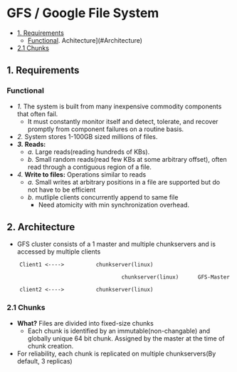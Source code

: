 # GFS / Google File System

- [1. Requirements](#Requirements)
  - [Functional](#Functional). Achitecture](#Architecture)
- [2.1 Chunks](#Chunks)

## 1. Requirements
### Functional
- _1._ The system is built from many inexpensive commodity components that often fail. 
  - It must constantly monitor itself and detect, tolerate, and recover promptly from component failures on a routine basis. 
- _2._ System stores 1-100GB sized millions of files.
- **_3._ Reads:**
  - _a._ Large reads(reading hundreds of KBs).
  - _b._ Small random reads(read few KBs at some arbitrary offset), often read through a contiguous region of a file.
- _4._ **Write to files:** Operations similar to reads
  - _a._ Small writes at arbitrary positions in a file are supported but do not have to be efficient
  - _b._ mutliple clients concurrently append to same file
    - Need atomicity with min synchronization overhead.

## 2. Architecture
- GFS cluster consists of a 1 master and multiple chunkservers and is accessed by multiple clients
```
	Client1	<---->			chunkserver(linux)
							
							        chunkserver(linux)		GFS-Master
							
	client2	<---->			chunkserver(linux)	
```
### 2.1 Chunks
- **What?** Files are divided into fixed-size chunks
	- Each chunk is identified by an immutable(non-changable) and globally unique 64 bit chunk. Assigned by the master at the time of chunk creation.
- For reliability, each chunk is replicated on multiple chunkservers(By default, 3 replicas)
